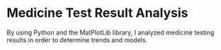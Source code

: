 # Medicine Test Result Analysis

By using Python and the MatPlotLib library, I analyzed medicine testing results in order to determine trends and models. 
